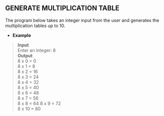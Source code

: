 ## GENERATE MULTIPLICATION TABLE   

The program below takes an integer input from the user and generates the multiplication tables up to 10.  

* **Example**  

> **Input**  
> Enter an integer: 8   
> **Output**  
>  8 x 0 = 0   
   8 x 1 = 8   
   8 x 2 = 16   
   8 x 3 = 24   
   8 x 4 = 32   
   8 x 5 = 40   
   8 x 6 = 48   
   8 x 7 = 56   
   8 x 8 = 64
   8 x 9 = 72   
   8 x 10 = 80   

